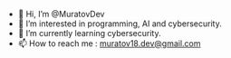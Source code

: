 - 👋 Hi, I’m @MuratovDev
- 👀 I’m interested in programming, AI and cybersecurity.
- 🌱 I’m currently learning cybersecurity.
- 📫 How to reach me : muratov18.dev@gmail.com

<!---
MuratovDev/MuratovDev is a ✨ special ✨ repository because its `README.md` (this file) appears on your GitHub profile.
You can click the Preview link to take a look at your changes.
--->
